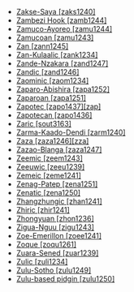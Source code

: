 - [Zakse-Saya [zaks1240]](tree/afro1255/chad1250/west2785/west2790/west2800/sout3162/sout3170/zaks1240/md.ini)
- [Zambezi Hook [zamb1244]](tree/atla1278/volt1241/benu1247/bant1294/sout3152/narr1281/east2731/bota1239/west2834/zamb1244/md.ini)
- [Zamuco-Ayoreo [zamu1244]](tree/zamu1243/zamu1244/md.ini)
- [Zamucoan [zamu1243]](tree/zamu1243/md.ini)
- [Zan [zann1245]](tree/kart1248/geor1252/zann1245/md.ini)
- [Zan-Kulaalic [zank1234]](tree/atla1278/volt1241/nort3149/buak1234/adam1257/goul1243/goul1244/zank1234/md.ini)
- [Zande-Nzakara [zand1247]](tree/atla1278/volt1241/nort3149/came1255/uban1244/zand1246/zand1247/md.ini)
- [Zandic [zand1246]](tree/atla1278/volt1241/nort3149/came1255/uban1244/zand1246/md.ini)
- [Zaominic [zaom1234]](tree/hmon1336/mien1242/zaom1234/md.ini)
- [Zaparo-Abishira [zapa1252]](tree/zapa1251/zapa1252/md.ini)
- [Zaparoan [zapa1251]](tree/zapa1251/md.ini)
- [Zapotec [zapo1437][zap]](tree/otom1299/east2557/popo1292/zapo1436/zapo1437/md.ini)
- [Zapotecan [zapo1436]](tree/otom1299/east2557/popo1292/zapo1436/md.ini)
- [Zaric [sout3163]](tree/atla1278/volt1241/benu1247/benu1248/benu1249/sout3163/md.ini)
- [Zarma-Kaado-Dendi [zarm1240]](tree/song1307/east2431/zarm1240/md.ini)
- [Zaza [zaza1246][zza]](tree/indo1319/clas1257/indo1320/iran1269/cent2317/cent2318/nort3177/tati1243/zaza1246/md.ini)
- [Zazao-Blanga [zaza1247]](tree/aust1307/mala1545/east2712/ocea1241/west2818/meso1253/newi1242/stge1234/nort3225/sant1458/cent2063/zaza1247/md.ini)
- [Zeemic [zeem1243]](tree/afro1255/chad1250/west2785/west2790/west2800/sout3162/sout3170/zeem1243/md.ini)
- [Zeeuwic [zeeu1239]](tree/indo1319/clas1257/germ1287/nort3152/west2793/macr1270/midd1347/mode1257/sout3292/zeeu1239/md.ini)
- [Zemeic [zeme1241]](tree/sino1245/kuki1245/zeme1241/md.ini)
- [Zenag-Patep [zena1251]](tree/aust1307/mala1545/east2712/ocea1241/west2818/nort3206/huon1245/sout2878/buan1245/mume1239/zena1251/md.ini)
- [Zenatic [zena1250]](tree/afro1255/berb1260/grea1296/zena1250/md.ini)
- [Zhangzhungic [zhan1241]](tree/sino1245/bodi1256/tibe1275/east2777/pith1234/darm1241/darm1242/zhan1241/md.ini)
- [Zhiric [zhir1241]](tree/atla1278/volt1241/benu1247/benu1248/benu1249/nort3184/hyam1246/zhir1241/md.ini)
- [Zhongyuan [zhon1236]](tree/sino1245/sini1245/clas1255/midd1354/nort3155/mand1471/zhon1236/md.ini)
- [Zigua-Nguu [zigu1243]](tree/atla1278/volt1241/benu1247/bant1294/sout3152/narr1281/east2731/nort3203/nort3209/ruvu1235/west2846/seut1234/zigu1243/md.ini)
- [Zoe-Emerillon [zoee1241]](tree/tupi1275/east2909/mawe1252/awet1245/tupi1276/tupi1281/waya1271/zoee1241/md.ini)
- [Zoque [zoqu1261]](tree/mixe1284/zoqu1261/md.ini)
- [Zuara-Sened [zuar1239]](tree/afro1255/berb1260/grea1296/zena1250/zuar1239/md.ini)
- [Zulic [zuli1234]](tree/afro1255/chad1250/west2785/west2790/west2800/sout3162/nort3190/nyam1284/polc1245/zuli1234/md.ini)
- [Zulu-Sotho [zulu1249]](tree/spee1234/zulu1249/md.ini)
- [Zulu-based pidgin [zulu1250]](tree/pidg1258/zulu1250/md.ini)
